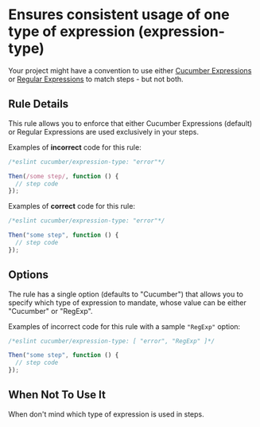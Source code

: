 # Ensures consistent usage of one type of expression (expression-type)

Your project might have a convention to use either [Cucumber Expressions](https://cucumber.io/docs/cucumber/cucumber-expressions/) or [Regular Expressions](https://developer.mozilla.org/en-US/docs/Web/JavaScript/Guide/Regular_Expressions) to match steps - but not both.

## Rule Details

This rule allows you to enforce that either Cucumber Expressions (default) or Regular Expressions are used exclusively in your steps.

Examples of **incorrect** code for this rule:

```js
/*eslint cucumber/expression-type: "error"*/

Then(/some step/, function () {
  // step code
});
```

Examples of **correct** code for this rule:

```js
/*eslint cucumber/expression-type: "error"*/

Then("some step", function () {
  // step code
});
```

## Options

The rule has a single option (defaults to "Cucumber") that allows you to specify which type of expression to mandate, whose value can be either "Cucumber" or "RegExp".

Examples of incorrect code for this rule with a sample `"RegExp"` option:

```js
/*eslint cucumber/expression-type: [ "error", "RegExp" ]*/

Then("some step", function () {
  // step code
});
```

## When Not To Use It

When don't mind which type of expression is used in steps.
